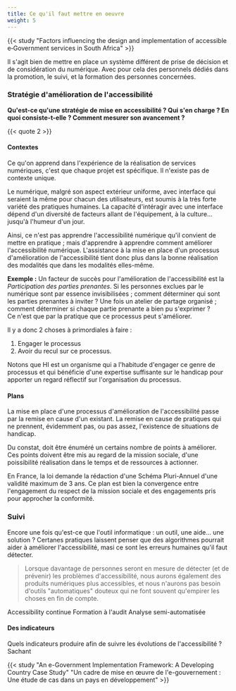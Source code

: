 ```yaml
---
title: Ce qu'il faut mettre en oeuvre
weight: 5
---
```


{{< study "Factors influencing the design and implementation of accessible e‐Government services in South Africa" >}}

Il s'agit bien de mettre en place un système différent de prise de décision et de considération du numérique. Avec pour cela des personnels dédiés dans la promotion, le suivi, et la formation des personnes concernées.


### Stratégie d'amélioration de l'accessibilité

**Qu'est-ce qu'une stratégie de mise en accessibilité ? Qui s'en charge ? En quoi consiste-t-elle ? Comment mesurer son avancement ?** 

{{< quote 2 >}}

#### Contextes

Ce qu'on apprend dans l'expérience de la réalisation de services numériques, c'est que chaque projet est spécifique. Il n'existe pas de contexte unique.

Le numérique, malgré son aspect extérieur uniforme, avec interface qui seraient la même pour chacun des utilisateurs, est soumis à la très forte variété des pratiques humaines.
La capacité d'intéragir avec une interface dépend d'un diversité de facteurs allant de l'équipement, à la culture... jusqu'à l'humeur d'un jour.

Ainsi, ce n'est pas apprendre l'accessibilité numérique qu'il convient de mettre en pratique ; mais d'apprendre à apprendre comment améliorer l'accessibilité numérique. L'assistance à la mise en place d'un processus d'amélioration de l'accessibilité tient donc plus dans la bonne réalisation des modalités que dans les modalités elles-même.

**Exemple :** Un facteur de succès pour l'amélioration de l'accessibilité est la *Participation des parties prenantes*. Si les personnes exclues par le numérique sont par essence invisibilisées ; comment déterminer qui sont les parties prenantes à inviter ? Une fois un atelier de partage organisé ; comment déterminer si chaque partie prenante a bien pu s'exprimer ?  
Ce n'est que par la pratique que ce processus peut s'améliorer.

Il y a donc 2 choses à primordiales à faire : 
  
  1. Engager le processus 
  1. Avoir du recul sur ce processus.

Notons que HI est un organisme qui a l'habitude d'engager ce genre de processus et qui bénéficie d'une expertise suffisante sur le handicap pour apporter un regard réflectif sur l'organisation du processus. 


#### Plans

La mise en place d'une processus d'amélioration de l'accessibilité passe par la remise en cause d'un existant. La remise en cause de pratiques qui ne prennent, évidemment pas, ou pas assez, l'existence de situations de handicap.

Du constat, doit être énuméré un certains nombre de points à améliorer. Ces points doivent être mis au regard de la mission sociale, d'une poissibilité réalisation dans le temps et de ressources à actionner.

En France, la loi demande la rédaction d'une Schéma Pluri-Annuel d'une validité maximum de 3 ans. Ce plan est bien la convergence entre l'engagement du respect de la mission sociale et des engagements pris pour approcher la conformité.

### Suivi

Encore une fois qu'est-ce que l'outil informatique : un outil, une aide... une solution ? Certanes pratiques laissent penser que des algorithmes pourrait aider à améliorer l'accessibilité, masi ce sont les erreurs humaines qu'il faut détecter.

> Lorsque davantage de personnes seront en mesure de détecter (et de prévenir) les problèmes d'accessibilité, nous aurons également des produits numériques plus accessibles, et nous n'aurons pas besoin d'outils "automatiques" douteux qui ne font souvent qu'empirer les choses en fin de compte.

Accessibility continue
Formation à l'audit
Analyse semi-automatisée

#### Des indicateurs

Quels indicateurs produire afin de suivre les évolutions de l'accessibilité ? Sachant

{{< study "An e-Government Implementation Framework: A Developing Country Case Study" "Un cadre de mise en œuvre de l'e-gouvernement : Une étude de cas dans un pays en développement" >}}
  